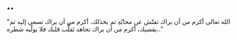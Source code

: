 ••

"الله تعالى أكرم من أن يراك تفتّش عن محابّهِ ثم يخذلك، أكرم من أن يراك تسعى إليه ثم يقصيك، أكرم من أن يراك تجاهد تَقلُّب قلبك فلا يولّيه شطره.."